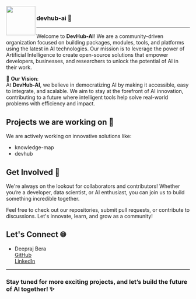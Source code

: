 
<img src= "https://github.com/user-attachments/assets/578c092b-2645-45cb-afc2-b6c5b0553986" width="80px" align="left">
 
### devhub-ai 🚀

---

Welcome to **DevHub-AI**! We are a community-driven organization focused on building packages, modules, tools, and platforms using the latest in AI technologies. Our mission is to leverage the power of Artificial Intelligence to create open-source solutions that empower developers, businesses, and researchers to unlock the potential of AI in their work.

🚀 **Our Vision**:  
At **DevHub-AI**, we believe in democratizing AI by making it accessible, easy to integrate, and scalable. We aim to stay at the forefront of AI innovation, contributing to a future where intelligent tools help solve real-world problems with efficiency and impact.

## Projects we are working on 🚧
We are actively working on innovative solutions like:
- knowledge-map 
- devhub

## Get Involved 👐
We're always on the lookout for collaborators and contributors! Whether you’re a developer, data scientist, or AI enthusiast, you can join us to build something incredible together.

Feel free to check out our repositories, submit pull requests, or contribute to discussions. Let's innovate, learn, and grow as a community!  

## Let's Connect 🌐
- Deepraj Bera  
  [GitHub](https://github.com/deepraj21) <br/>
  [LinkedIn](https://www.linkedin.com/in/deepraj-bera-b64996231/)

---

### Stay tuned for more exciting projects, and let’s build the future of AI together! ✨
